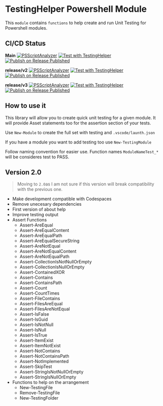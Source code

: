 # TestingHelper Powershell Module

This `module` contains `functions` to help create and run Unit Testing for Powershell modules.

## CI/CD Status

**Main** 
[![PSScriptAnalyzer](https://github.com/rulasg/TestingHelper/actions/workflows/PSScriptAnalyzer.yml/badge.svg)](https://github.com/rulasg/TestingHelper/actions/workflows/PSScriptAnalyzer.yml)
[![Test with TestingHelper](https://github.com/rulasg/TestingHelper/actions/workflows/test_with_TestingHelper.yml/badge.svg)](https://github.com/rulasg/TestingHelper/actions/workflows/test_with_TestingHelper.yml)
[![Publish on Release Published](https://github.com/rulasg/TestingHelper/actions/workflows/publish_module_on_release.yml/badge.svg)](https://github.com/rulasg/TestingHelper/actions/workflows/publish_module_on_release.yml)

**release/v2**
[![PSScriptAnalyzer](https://github.com/rulasg/TestingHelper/actions/workflows/PSScriptAnalyzer.yml/badge.svg?branch=release%2Fv2)](https://github.com/rulasg/TestingHelper/actions/workflows/PSScriptAnalyzer.yml)
[![Test with TestingHelper](https://github.com/rulasg/TestingHelper/actions/workflows/test_with_TestingHelper.yml/badge.svg?branch=release%2Fv2)](https://github.com/rulasg/TestingHelper/actions/workflows/test_with_TestingHelper.yml)
[![Publish on Release Published](https://github.com/rulasg/TestingHelper/actions/workflows/publish_module_on_release.yml/badge.svg?branch=release%2Fv2)](https://github.com/rulasg/TestingHelper/actions/workflows/publish_module_on_release.yml)

**release/v3**
[![PSScriptAnalyzer](https://github.com/rulasg/TestingHelper/actions/workflows/PSScriptAnalyzer.yml/badge.svg?branch=release%2Fv3)](https://github.com/rulasg/TestingHelper/actions/workflows/PSScriptAnalyzer.yml)
[![Test with TestingHelper](https://github.com/rulasg/TestingHelper/actions/workflows/test_with_TestingHelper.yml/badge.svg?branch=release%2Fv3)](https://github.com/rulasg/TestingHelper/actions/workflows/test_with_TestingHelper.yml)
[![Publish on Release Published](https://github.com/rulasg/TestingHelper/actions/workflows/publish_module_on_release.yml/badge.svg?branch=release%2Fv3)](https://github.com/rulasg/TestingHelper/actions/workflows/publish_module_on_release.yml)

## How to use it

This library will allow you to create quick unit testing for a given module. It will provide Asset statements too for the assertion section of your tests.

Use `New-Module`  to create the full set with testing and `.vscode/launth.json`

If you have a module you want to add testing too use `New-TestingModule`

Follow naming convention for easier use. Function names `ModuleNameTest_*` will be consideres test to PASS.

## Version 2.0

> Moving to `2.0`as I am not sure if this version will break compatibility with the previous one.

- Make development compatible with Codespaces
- Remove unecesary dependencies
- First version of about help
- Improve testing output
- Assert Functions
  - Assert-AreEqual
  - Assert-AreEqualContent
  - Assert-AreEqualPath
  - Assert-AreEqualSecureString
  - Assert-AreNotEqual
  - Assert-AreNotEqualContent
  - Assert-AreNotEqualPath
  - Assert-CollectionIsNotNullOrEmpty
  - Assert-CollectionIsNullOrEmpty
  - Assert-ContainedXOR
  - Assert-Contains
  - Assert-ContainsPath
  - Assert-Count
  - Assert-CountTimes
  - Assert-FileContains
  - Assert-FilesAreEqual
  - Assert-FilesAreNotEqual
  - Assert-IsFalse
  - Assert-IsGuid
  - Assert-IsNotNull
  - Assert-IsNull
  - Assert-IsTrue
  - Assert-ItemExist
  - Assert-ItemNotExist
  - Assert-NotContains
  - Assert-NotContainsPath
  - Assert-NotImplemented
  - Assert-SkipTest
  - Assert-StringIsNotNullOrEmpty
  - Assert-StringIsNullOrEmpty
- Functions to help on the arrangement
  - New-TestingFile
  - Remove-TestingFile
  - New-TestingFolder

